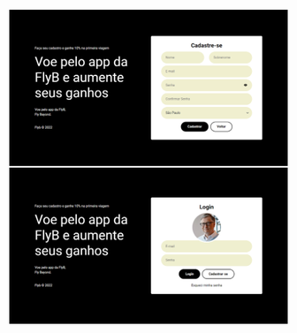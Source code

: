 ![alt text](https://github.com/dassatavares/FlyB/blob/main/images/1.png)
![alt text](https://github.com/dassatavares/FlyB/blob/main/images/2.png)
